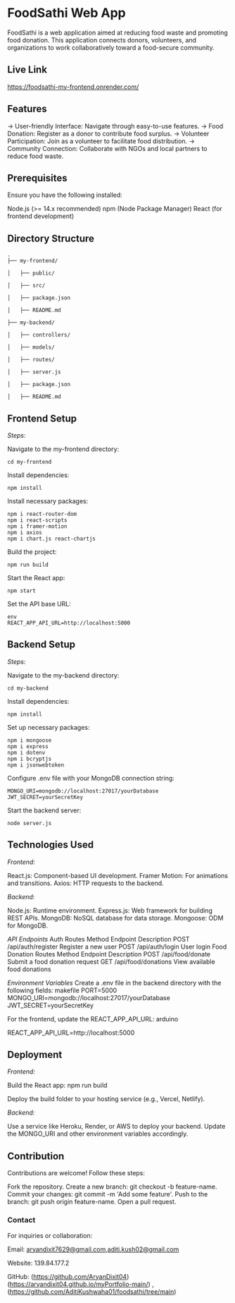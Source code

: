 # FoodSathi Web App

FoodSathi is a web application aimed at reducing food waste and promoting food donation. This application connects donors, volunteers, and organizations to work collaboratively toward a food-secure community.

## Live Link 
https://foodsathi-my-frontend.onrender.com/


## Features

-> User-friendly Interface: Navigate through easy-to-use features.
-> Food Donation: Register as a donor to contribute food surplus.
-> Volunteer Participation: Join as a volunteer to facilitate food distribution.
-> Community Connection: Collaborate with NGOs and local partners to reduce food waste.


## Prerequisites

Ensure you have the following installed:

Node.js (>= 14.x recommended)
npm (Node Package Manager)
React (for frontend development)


## Directory Structure

```
.
├── my-frontend/

│   ├── public/

│   ├── src/

│   ├── package.json

│   ├── README.md

├── my-backend/

│   ├── controllers/

│   ├── models/

│   ├── routes/

│   ├── server.js

│   ├── package.json

│   ├── README.md
```


## Frontend Setup

*Steps:*

Navigate to the my-frontend directory: 
```
cd my-frontend
```

Install dependencies:
```
npm install
```

Install necessary packages:
```
npm i react-router-dom
npm i react-scripts
npm i framer-motion
npm i axios
npm i chart.js react-chartjs
```

Build the project:
```
npm run build
```

Start the React app:
```
npm start
```

Set the API base URL:
```
env
REACT_APP_API_URL=http://localhost:5000
```


## Backend Setup

*Steps:*

Navigate to the my-backend directory:
```
cd my-backend
```

Install dependencies:
```
npm install
```

Set up necessary packages:
```
npm i mongoose
npm i express
npm i dotenv
npm i bcryptjs
npm i jsonwebtoken
```

Configure .env file with your MongoDB connection string:
```
MONGO_URI=mongodb://localhost:27017/yourDatabase
JWT_SECRET=yourSecretKey
```

Start the backend server:
```
node server.js
```


## Technologies Used

*Frontend:*

React.js: Component-based UI development.
Framer Motion: For animations and transitions.
Axios: HTTP requests to the backend.

*Backend:*

Node.js: Runtime environment.
Express.js: Web framework for building REST APIs.
MongoDB: NoSQL database for data storage.
Mongoose: ODM for MongoDB.

*API Endpoints*
Auth Routes
Method	Endpoint	Description
POST	/api/auth/register	Register a new user
POST	/api/auth/login	User login
Food Donation Routes
Method	Endpoint	Description
POST	/api/food/donate	Submit a food donation request
GET	/api/food/donations	View available food donations

*Environment Variables*
Create a .env file in the backend directory with the following fields:
makefile
PORT=5000
MONGO_URI=mongodb://localhost:27017/yourDatabase
JWT_SECRET=yourSecretKey

For the frontend, update the REACT_APP_API_URL:
arduino

REACT_APP_API_URL=http://localhost:5000


## Deployment

*Frontend:*

Build the React app:
npm run build

Deploy the build folder to your hosting service (e.g., Vercel, Netlify).

*Backend:*

Use a service like Heroku, Render, or AWS to deploy your backend.
Update the MONGO_URI and other environment variables accordingly.


## Contribution

Contributions are welcome! Follow these steps:

Fork the repository.
Create a new branch: git checkout -b feature-name.
Commit your changes: git commit -m 'Add some feature'.
Push to the branch: git push origin feature-name.
Open a pull request.



### Contact
For inquiries or collaboration:

Email: aryandixit7629@gmail.com,aditi.kush02@gmail.com

Website: 139.84.177.2

GitHub: (https://github.com/AryanDixit04)(https://aryandixit04.github.io/myPortfolio-main/) , (https://github.com/AditiKushwaha01/foodsathi/tree/main)
